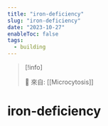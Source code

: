 ```yaml
---
title: "iron-deficiency"
slug: "iron-deficiency"
date: "2023-10-27"
enableToc: false
tags:
  - building
---
```


> [!info]
>
> 🌱 來自: [[Microcytosis]]

# iron-deficiency
